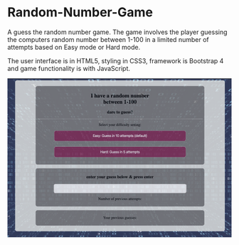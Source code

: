 # Random-Number-Game

A guess the random number game. The game involves the player guessing the computers random number between 1-100 in a limited number of attempts based on Easy mode or Hard mode.

The user interface is in HTML5, styling in CSS3, framework is Bootstrap 4 and game functionality is with JavaScript.

![Image of Random-Number-Game](https://github.com/miadugas/Random-Number-Game/blob/master/assets/images/random%20number.png)

